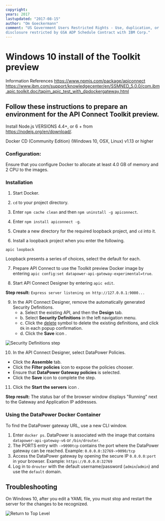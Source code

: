 ```yaml
---
copyright:
years: 2017
lastupdated: "2017-08-15"
author: "Om Goeckermann"
comment: "US Government Users Restricted Rights - Use, duplication, or
disclosure restricted by GSA ADP Schedule Contract with IBM Corp."
---
```

# Windows 10 install of the Toolkit preview
Information References
https://www.npmjs.com/package/apiconnect
https://www.ibm.com/support/knowledgecenter/en/SSMNED_5.0.0/com.ibm.apic.toolkit.doc/tapim_apic_test_with_dpdockergateway.html

## Follow these instructions to prepare an environment for the API Connect Toolkit preview.

Install Node.js VERSIONS 4.4+, or 6 + from https://nodejs.org/en/download/.

Docker CD (Community Edition) (Windows 10, OSX, Linux) v1.13 or higher

### Configuration:
Ensure that you configure Docker to allocate at least 4.0 GB of memory and 2 CPU to the images.

### Installation
1. Start Docker.

2. `cd` to your project directory.

3. Enter `npm cache clean` and then `npm uninstall -g apiconnect`.

4. Enter `npm install apiconnect -g`.

5. Create a new directory for the required loopback project, and `cd` into it.

6. Install a loopback project when you enter the following.
  ```
  apic loopback
  ```
  Loopback presents a series of choices, select the default for each.

7. Prepare API Connect to use the Toolkit preview Docker image by entering `apic config:set datapower-api-gateway-experimental=true`.

8. Start API Connect Designer by entering `apic edit`.

**Step result:** `Express server listening on http://127.0.0.1:9000...`

9. In the API Connect Designer, remove the automatically generated Security Definitions.
   - a. Select the existing API, and then the **Design** tab.
   - b. Select **Security Definitions** in the left navigation menu.
   - c. Click the [delete](https://github.com/ibm-apiconnect/apigateway-experimental/images/delete_icon_dark.png "Delete") symbol to delete the existing definitions, and click `Ok` in each popup confirmation.
   - d. Click the **Save** icon [](https://github.com/ibm-apiconnect/apigateway-experimental/images/icon_save.png "Save").

![Security Definitions step](https://github.com/ibm-apiconnect/apigateway-experimental/images/security_definitions.png "Security Definitions step")

10. In the API Connect Designer, select DataPower Policies.
   - Click the **Assemble** tab.
   - Click the **Filter policies** icon [](https://github.com/ibm-apiconnect/apigateway-experimental/images/filter-policies.png "Filter policies") to expose the policies chooser.
   - Ensure that **DataPower Gateway policies** is selected.
   - Click the **Save** icon [](https://github.com/ibm-apiconnect/apigateway-experimental/images/icon_save.png "Save") to complete the step.

11. Click the **Start the servers** icon [](https://github.com/ibm-apiconnect/apigateway-experimental/images/api-designer-run-btn.png "Start the servers").

**Step result:** The status bar of the browser window displays "Running" next to the Gateway and Application IP addresses.

### Using the DataPower Docker Container
To find the DataPower gateway URL, use a new CLI window.
   1. Enter `docker ps`.
      DataPower is associated with the image that contains `datapower-api-gateway-v6` or `/bin/drouter`.
   2. The PORTS entry with `->9090tcp` contains the port where the DataPower gateway can be reached.
      Example: `0.0.0.0:32769->9090/tcp`
   3. Access the DataPower gateway by opening the secure IP `0.0.0.0:port` in your browser.
      Example: `https://0.0.0.0:32769`
   4. Log in to `drouter` with the default username/password (`admin`/`admin`) and use the `default` domain.

## Troubleshooting
On Windows 10, after you edit a YAML file, you must stop and restart the server for the changes to be recognized.


![Return to Top Level](../../)
